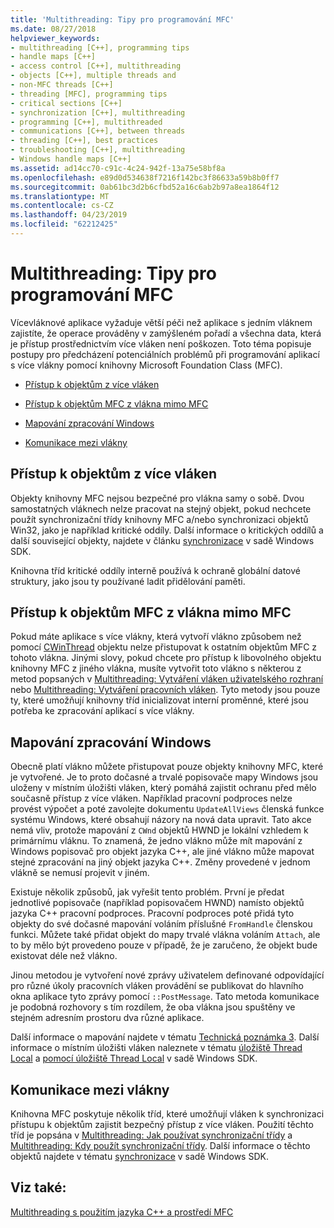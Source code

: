 ```yaml
---
title: 'Multithreading: Tipy pro programování MFC'
ms.date: 08/27/2018
helpviewer_keywords:
- multithreading [C++], programming tips
- handle maps [C++]
- access control [C++], multithreading
- objects [C++], multiple threads and
- non-MFC threads [C++]
- threading [MFC], programming tips
- critical sections [C++]
- synchronization [C++], multithreading
- programming [C++], multithreaded
- communications [C++], between threads
- threading [C++], best practices
- troubleshooting [C++], multithreading
- Windows handle maps [C++]
ms.assetid: ad14cc70-c91c-4c24-942f-13a75e58bf8a
ms.openlocfilehash: e89d0d534638f7216f142bc3f86633a59b8b0ff7
ms.sourcegitcommit: 0ab61bc3d2b6cfbd52a16c6ab2b97a8ea1864f12
ms.translationtype: MT
ms.contentlocale: cs-CZ
ms.lasthandoff: 04/23/2019
ms.locfileid: "62212425"
---
```

# <a name="multithreading-mfc-programming-tips"></a>Multithreading: Tipy pro programování MFC

Vícevláknové aplikace vyžaduje větší péči než aplikace s jedním vláknem zajistíte, že operace prováděny v zamýšleném pořadí a všechna data, která je přístup prostřednictvím více vláken není poškozen. Toto téma popisuje postupy pro předcházení potenciálních problémů při programování aplikací s více vlákny pomocí knihovny Microsoft Foundation Class (MFC).

- [Přístup k objektům z více vláken](#_core_accessing_objects_from_multiple_threads)

- [Přístup k objektům MFC z vlákna mimo MFC](#_core_accessing_mfc_objects_from_non.2d.mfc_threads)

- [Mapování zpracování Windows](#_core_windows_handle_maps)

- [Komunikace mezi vlákny](#_core_communicating_between_threads)

##  <a name="_core_accessing_objects_from_multiple_threads"></a> Přístup k objektům z více vláken

Objekty knihovny MFC nejsou bezpečné pro vlákna samy o sobě. Dvou samostatných vláknech nelze pracovat na stejný objekt, pokud nechcete použít synchronizační třídy knihovny MFC a/nebo synchronizaci objektů Win32, jako je například kritické oddíly. Další informace o kritických oddílů a další související objekty, najdete v článku [synchronizace](/windows/desktop/Sync/synchronization) v sadě Windows SDK.

Knihovna tříd kritické oddíly interně používá k ochraně globální datové struktury, jako jsou ty používané ladit přidělování paměti.

##  <a name="_core_accessing_mfc_objects_from_non.2d.mfc_threads"></a> Přístup k objektům MFC z vlákna mimo MFC

Pokud máte aplikace s více vlákny, která vytvoří vlákno způsobem než pomocí [CWinThread](../mfc/reference/cwinthread-class.md) objektu nelze přistupovat k ostatním objektům MFC z tohoto vlákna. Jinými slovy, pokud chcete pro přístup k libovolného objektu knihovny MFC z jiného vlákna, musíte vytvořit toto vlákno s některou z metod popsaných v [Multithreading: Vytváření vláken uživatelského rozhraní](multithreading-creating-user-interface-threads.md) nebo [Multithreading: Vytváření pracovních vláken](multithreading-creating-worker-threads.md). Tyto metody jsou pouze ty, které umožňují knihovny tříd inicializovat interní proměnné, které jsou potřeba ke zpracování aplikací s více vlákny.

##  <a name="_core_windows_handle_maps"></a> Mapování zpracování Windows

Obecně platí vlákno můžete přistupovat pouze objekty knihovny MFC, které je vytvořené. Je to proto dočasné a trvalé popisovače mapy Windows jsou uloženy v místním úložišti vláken, který pomáhá zajistit ochranu před mělo současně přístup z více vláken. Například pracovní podproces nelze provést výpočet a poté zavolejte dokumentu `UpdateAllViews` členská funkce systému Windows, které obsahují názory na nová data upravit. Tato akce nemá vliv, protože mapování z `CWnd` objektů HWND je lokální vzhledem k primárnímu vláknu. To znamená, že jedno vlákno může mít mapování z Windows popisovač pro objekt jazyka C++, ale jiné vlákno může mapovat stejné zpracování na jiný objekt jazyka C++. Změny provedené v jednom vlákně se nemusí projevit v jiném.

Existuje několik způsobů, jak vyřešit tento problém. První je předat jednotlivé popisovače (například popisovačem HWND) namísto objektů jazyka C++ pracovní podproces. Pracovní podproces poté přidá tyto objekty do své dočasné mapování voláním příslušné `FromHandle` členskou funkci. Můžete také přidat objekt do mapy trvalé vlákna voláním `Attach`, ale to by mělo být provedeno pouze v případě, že je zaručeno, že objekt bude existovat déle než vlákno.

Jinou metodou je vytvoření nové zprávy uživatelem definované odpovídající pro různé úkoly pracovních vláken provádění se publikovat do hlavního okna aplikace tyto zprávy pomocí `::PostMessage`. Tato metoda komunikace je podobná rozhovory s tím rozdílem, že oba vlákna jsou spuštěny ve stejném adresním prostoru dva různé aplikace.

Další informace o mapování najdete v tématu [Technická poznámka 3](../mfc/tn003-mapping-of-windows-handles-to-objects.md). Další informace o místním úložišti vláken naleznete v tématu [úložiště Thread Local](/windows/desktop/ProcThread/thread-local-storage) a [pomocí úložiště Thread Local](/windows/desktop/ProcThread/using-thread-local-storage) v sadě Windows SDK.

##  <a name="_core_communicating_between_threads"></a> Komunikace mezi vlákny

Knihovna MFC poskytuje několik tříd, které umožňují vláken k synchronizaci přístupu k objektům zajistit bezpečný přístup z více vláken. Použití těchto tříd je popsána v [Multithreading: Jak používat synchronizační třídy](multithreading-how-to-use-the-synchronization-classes.md) a [Multithreading: Kdy použít synchronizační třídy](multithreading-when-to-use-the-synchronization-classes.md). Další informace o těchto objektů najdete v tématu [synchronizace](/windows/desktop/Sync/synchronization) v sadě Windows SDK.

## <a name="see-also"></a>Viz také:

[Multithreading s použitím jazyka C++ a prostředí MFC](multithreading-with-cpp-and-mfc.md)
